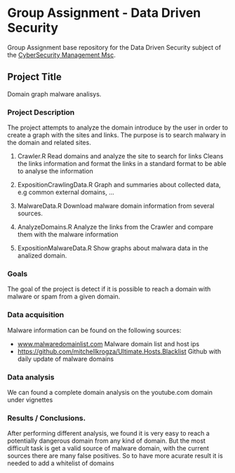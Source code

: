 # Group Assignment - Data Driven Security

Group Assignment base repository for the Data Driven Security subject of the [CyberSecurity Management Msc](https://www.talent.upc.edu/ing/professionals/presentacio/codi/221101/cybersecurity-management/).

## Project Title

Domain graph malware analisys.


### Project Description

The project attempts to analyze the domain introduce by the user in order to create a graph with the sites and links. The purpose is to search malwary in the domain and related sites. 

1. Crawler.R
Read domains and analyze the site to search for links
Cleans the links information and format the links in a standard format to be able to analyse the information

2. ExpositionCrawlingData.R
Graph and summaries about collected data, e.g common external domains, ... 

3. MalwareData.R
Download malware domain information from several sources.

4. AnalyzeDomains.R
Analyze the links from the Crawler and compare them with the malware information

5. ExpositionMalwareData.R 
Show graphs about malwara data in the analized domain.


### Goals
The goal of the project is detect if it is possible to reach a domain with malware or spam from a given domain.  

### Data acquisition

Malware information can be found on the following sources:

  - www.malwaredomainlist.com
Malware domain list and host ips
  - https://github.com/mitchellkrogza/Ultimate.Hosts.Blacklist
Github with daily update of malware domains

### Data analysis
We can found a complete domain analysis on the youtube.com domain under vignettes

### Results / Conclusions.
After performing different analysis, we found it is very easy to reach a potentially dangerous domain from any kind of domain.
But the most difficult task is get a valid source of malware domain, with the current sources there are many false positives. So to have more acurate result it is needed to add a whitelist of domains
